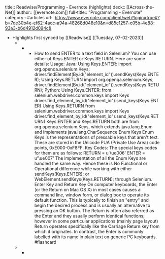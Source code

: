 title:: Readwise/Programming - Evernote (highlights)
deck:: [[Across-the-Net]]
author:: [[evernote.com]]
full-title:: "Programming - Evernote"
category:: #articles
url:: https://www.evernote.com/client/web?login=true#?b=7de30b4e-ef62-4acc-a94a-48268d048e10&n=d85c1257-c05b-4e88-93a3-b6d4912d094c&

- Highlights first synced by [[Readwise]] [[Tuesday, 07-02-2023]]
	- -
		- How to send ENTER to a text field in Selenium? You can use either of Keys.ENTER or Keys.RETURN. Here are some details:  Usage: Java:  Using Keys.ENTER:       import org.openqa.selenium.Keys;      driver.findElement(By.id("element_id")).sendKeys(Keys.ENTER); Using Keys.RETURN       import org.openqa.selenium.Keys;      driver.findElement(By.id("element_id")).sendKeys(Keys.RETURN); Python:  Using Keys.ENTER:       from selenium.webdriver.common.keys import Keys      driver.find_element_by_id("element_id").send_keys(Keys.ENTER) Using Keys.RETURN       from selenium.webdriver.common.keys import Keys      driver.find_element_by_id("element_id").send_keys(Keys.RETURN) Keys.ENTER and Keys.RETURN both are from org.openqa.selenium.Keys, which extends java.lang.Enum<Keys> and implements java.lang.CharSequence  Enum Keys Enum Keys is the representations of pressable keys that aren't text. These are stored in the Unicode PUA (Private Use Area) code points, 0xE000-0xF8FF.  Key Codes: The special keys codes for them are as follows:  RETURN = u'\ue006' ENTER = u'\ue007' The implementation of all the Enum Keys are handled the same way.  Hence these is No Functional or Operational difference while working with either sendKeys(Keys.ENTER); or WebElement.sendKeys(Keys.RETURN); through Selenium.  Enter Key and Return Key On computer keyboards, the Enter (or the Return on Mac OS X) in most cases causes a command line, window form, or dialog box to operate its default function. This is typically to finish an "entry" and begin the desired process and is usually an alternative to pressing an OK button.  The Return is often also referred as the Enter and they usually perform identical functions; however in some particular applications (mainly page layout) Return operates specifically like the Carriage Return key from which it originates. In contrast, the Enter is commonly labelled with its name in plain text on generic PC keyboards. #flashcard
	- -